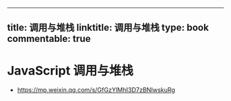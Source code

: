 
---
title: 调用与堆栈
linktitle: 调用与堆栈
type: book
commentable: true
---

# JavaScript 调用与堆栈

- https://mp.weixin.qq.com/s/GfGzYlMhI3D7zBNlwskuRg

    